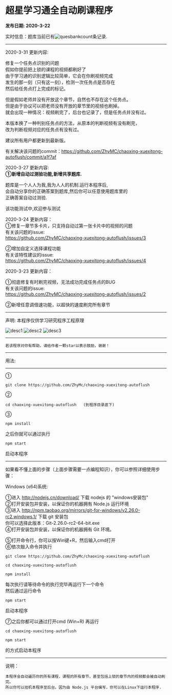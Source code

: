 # 超星学习通全自动刷课程序
  
**发布日期: 2020-3-22**  
  
实时信息：题库当前已有![quesbankcount](http://quesbank.math.cat:6061/count.jpg)条记录.  
  
---
2020-3-31 更新内容:
  
修复一个任务点识别的问题  
假如你提前把上锁的课程的视频都刷好了  
由于学习通的识别逻辑比较简单，它会在你刷视频完成  
发生的那一刻（只有这一刻），检测一次任务点是否存在  
然后给任务点打上完成的标记。  
  
但是假如老师并没有开放这个章节，自然也不存在这个任务点。  
但是由于协议可以把老师没有开放的章节里的视频也刷掉。  
就会出现一种情况：视频刷完了，后台也记录了，但是任务点并没有过。  
  
本版本换了一种判别任务点的方法，从原本的判断视频有没有刷完，  
改为判断视频对应的任务点有没有过。  
  
建议所有用户都更新到最新版。  
  
有关解决该问题的commit：https://github.com/ZhyMC/chaoxing-xuexitong-autoflush/commit/a1f7af

2020-3-27 更新内容:  
<strong> ①新增自动过测验功能,新增共享题库.</strong>  
  
题库是一个人人为我,我为人人的机制.运行本程序后,  
会自动分享你的正确答案到题库,然后你可以任意使用题库里的  
正确答案自动过测验.  

该功能测试中,欢迎参与测试  
  
  
2020-3-24 更新内容：  
①修复一章节多卡片，只支持自动过第一张卡片中的视频的问题  
有关该问题的issue:  
https://github.com/ZhyMC/chaoxing-xuexitong-autoflush/issues/3  

②增加自定义选择课程功能  
有关该特性建议的issue:  
https://github.com/ZhyMC/chaoxing-xuexitong-autoflush/issues/4  
  
  
2020-3-23 更新内容：  
  
①彻底修复有时刷完视频，无法成功完成任务点的BUG  
有关该问题的issue:  
https://github.com/ZhyMC/chaoxing-xuexitong-autoflush/issues/2  
  
②新增任意调倍速功能，以超快的速度刷完所有章节  

---

声明: 本程序仅供学习研究程序工程原理

![desc1](https://raw.githubusercontent.com/ZhyMc/chaoxing-xuexitong-autoflush/master/imgs/chaoxing1.png)
![desc2](https://raw.githubusercontent.com/ZhyMc/chaoxing-xuexitong-autoflush/master/imgs/chaoxing3.png)
![desc3](https://raw.githubusercontent.com/ZhyMc/chaoxing-xuexitong-autoflush/master/imgs/chaoxing2.png)

---
```
若该程序对你有帮助，请给作者一颗star以表示鼓励，谢谢！
```

---

用法:

---

① 
```
git clone https://github.com/ZhyMc/chaoxing-xuexitong-autoflush
```
② 
```
cd chaoxing-xuexitong-autoflush   (到程序目录底下)
```
③
```
npm install
```

之后你就可以通过执行 

```
npm start 
```

启动本程序

---
如果看不懂上面的步骤（上面步骤需要一点编程知识），你可以参照详细使用步骤：  
  
Windows (x64)系统:  
  
①进入 http://nodejs.cn/download/ 下载 nodejs 的 "windows安装包"  
②打开安装包并安装，以保证你的机器拥有 Node.js 运行环境  
③进入 http://npm.taobao.org/mirrors/git-for-windows/v2.26.0-rc2.windows.1/ 下载 git 安装包  
你可以选择此版本：Git-2.26.0-rc2-64-bit.exe  
④打开安装包并安装，以保证你的机器拥有 Git 环境。  
  
⑤打开命令行，你可以按Win键+R，然后输入cmd打开  
⑥依次敲入命令并执行  
  
```
git clone https://github.com/ZhyMc/chaoxing-xuexitong-autoflush
```
```
cd chaoxing-xuexitong-autoflush
```
```
npm install
```
每次执行请等待命令的执行完毕再运行下一个命令  
然后通过运行命令  
```
npm start
```
启动本程序

⑦之后你都可以通过打开cmd (Win+R) 再运行  
```
cd chaoxing-xuexitong-autoflush
```
```
npm start
```
的方式启动本程序  
  
---
说明：
```
本程序会自动遍历你的所有课程，课程的所有章节，甚至包括上锁的章节内的视频都会被自动刷完。
所以你可以挂机本程序至后台。因为由 Node.js 平台编写，你可以在Linux下运行本程序.
```